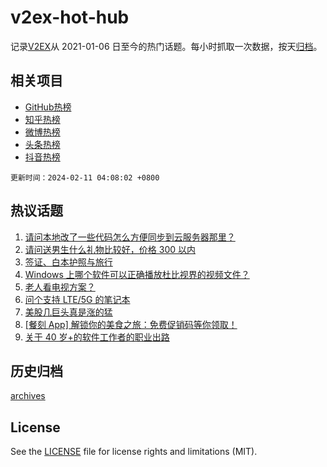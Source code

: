 # v2ex-hot-hub

 记录[V2EX](https://www.v2ex.com/)从 2021-01-06 日至今的热门话题。每小时抓取一次数据，按天[归档](archives)。
 
 ## 相关项目

- [GitHub热榜](https://github.com/lonnyzhang423/github-hot-hub)
- [知乎热榜](https://github.com/lonnyzhang423/zhihu-hot-hub)
- [微博热榜](https://github.com/lonnyzhang423/weibo-hot-hub)
- [头条热榜](https://github.com/lonnyzhang423/toutiao-hot-hub)
- [抖音热榜](https://github.com/lonnyzhang423/douyin-hot-hub)


 `更新时间：2024-02-11 04:08:02 +0800`

## 热议话题

1. [请问本地改了一些代码怎么方便同步到云服务器那里？](https://www.v2ex.com/t/1015243)
1. [请问送男生什么礼物比较好，价格 300 以内](https://www.v2ex.com/t/1015280)
1. [签证、白本护照与旅行](https://www.v2ex.com/t/1015219)
1. [Windows 上哪个软件可以正确播放杜比视界的视频文件？](https://www.v2ex.com/t/1015244)
1. [老人看电视方案？](https://www.v2ex.com/t/1015265)
1. [问个支持 LTE/5G 的笔记本](https://www.v2ex.com/t/1015208)
1. [美股几巨头真是涨的猛](https://www.v2ex.com/t/1015216)
1. [[餐刻 App] 解锁你的美食之旅：免费促销码等你领取！](https://www.v2ex.com/t/1015211)
1. [关于 40 岁+的软件工作者的职业出路](https://www.v2ex.com/t/1015221)

## 历史归档

[archives](archives)

## License

See the [LICENSE](LICENSE) file for license rights and limitations (MIT).
